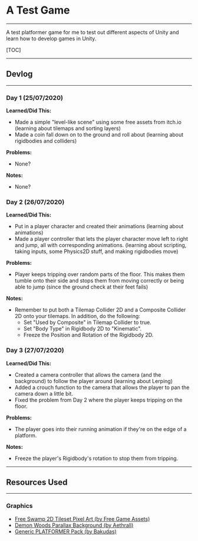 # A Test Game 

---

A test platformer game for me to test out different aspects of Unity and learn how to develop games in Unity.

[TOC]



----

## Devlog

---

### Day 1 (25/07/2020)

**Learned/Did This:**

* Made a simple "level-like scene" using some free assets from itch.io (learning about tilemaps and sorting layers)
* Made a coin fall down on to the ground and roll about (learning about rigidbodies and colliders)

**Problems:**

* None?

**Notes:**

* None?

### Day 2 (26/07/2020)

**Learned/Did This:**

* Put in a player character and created their animations (learning about animations)
* Made a player controller that lets the player character move left to right and jump, all with corresponding animations. (learning about scripting, taking inputs, some Physics2D stuff, and making rigidbodies move)

**Problems:**

* Player keeps tripping over random parts of the floor. This makes them tumble onto their side and stops them from moving correctly or being able to jump (since the ground check at their feet fails)

**Notes:**

* Remember to put both a Tilemap Collider 2D and a Composite Collider 2D onto your tilemaps. In addition, do the following:
  * Set "Used by Composite" in Tilemap Collider to true.
  * Set "Body Type" in Rigidbody 2D to "Kinematic".
  * Freeze the Position and Rotation of the Rigidbody 2D.

### Day 3 (27/07/2020)

**Learned/Did This:**

* Created a camera controller that allows the camera (and the background) to follow the player around (learning about Lerping)
* Added a crouch function to the camera that allows the player to pan the camera down a little bit. 
* Fixed the problem from Day 2 where the player keeps tripping on the floor.

**Problems:** 

* The player goes into their running animation if they're on the edge of a platform.

**Notes:**

* Freeze the player's Rigidbody's rotation to stop them from tripping.

****

## Resources Used

----

### Graphics

* [Free Swamp 2D Tileset Pixel Art (by Free Game Assets)](https://free-game-assets.itch.io/free-swamp-2d-tileset-pixel-art)
* [Demon Woods Parallax Background (by Aethrall)](https://aethrall.itch.io/demon-woods-parallax-background)
* [Generic PLATFORMER Pack (by Bakudas)](https://bakudas.itch.io/generic-platformer-pack)